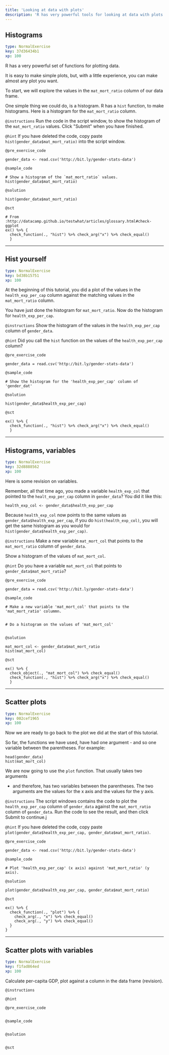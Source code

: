 ```yaml
---
title: 'Looking at data with plots'
description: 'R has very powerful tools for looking at data with plots.  We explore some simple plots.'
---
```


## Histograms

```yaml
type: NormalExercise
key: 37d36434b1
xp: 100
```

R has a very powerful set of functions for plotting data.

It is easy to make simple plots, but, with a little experience, you can make almost any plot you want.

To start, we will explore the values in the `mat_mort_ratio` column of our data frame.

One simple thing we could do, is a histogram.  R has a `hist` function, to make histograms.  Here is a histogram for the `mat_mort_ratio` column.

`@instructions`
Run the code in the script window, to show the histogram of the `mat_mort_ratio` values.  Click "Submit" when you have finished.

`@hint`
If you have deleted the code, copy paste `hist(gender_data$mat_mort_ratio)`
into the script window.

`@pre_exercise_code`
```{r}
gender_data <- read.csv('http://bit.ly/gender-stats-data')
```

`@sample_code`
```{r}
# Show a histogram of the `mat_mort_ratio` values.
hist(gender_data$mat_mort_ratio)
```

`@solution`
```{r}
hist(gender_data$mat_mort_ratio)
```

`@sct`
```{r}
# From :http://datacamp.github.io/testwhat/articles/glossary.html#check-ggplot
ex() %>% {
  check_function(., "hist") %>% check_arg("x") %>% check_equal()
  }
```

---

## Hist yourself

```yaml
type: NormalExercise
key: bd38b15751
xp: 100
```

At the beginning of this tutorial, you did a plot of the values in the
`health_exp_per_cap` column against the matching values in the `mat_mort_ratio`
column.

You have just done the histogram for `mat_mort_ratio`.  Now do the histogram for `health_exp_per_cap`.

`@instructions`
Show the histogram of the values in the `health_exp_per_cap` column of
`gender_data`.

`@hint`
Did you call the `hist` function on the values of the `health_exp_per_cap`
column?

`@pre_exercise_code`
```{r}
gender_data = read.csv('http://bit.ly/gender-stats-data')
```

`@sample_code`
```{r}
# Show the histogram for the 'health_exp_per_cap' column of 'gender_dat'

```

`@solution`
```{r}
hist(gender_data$health_exp_per_cap)
```

`@sct`
```{r}
ex() %>% {
  check_function(., "hist") %>% check_arg("x") %>% check_equal()
  }
```

---

## Histograms, variables

```yaml
type: NormalExercise
key: 32d8888562
xp: 100
```

Here is some revision on variables.

Remember, all that time ago, you made a variable `health_exp_col` that pointed to the `healt_exp_per_cap` column in `gender_data`?  You did it like this:

```{r}
health_exp_col <- gender_data$health_exp_per_cap
```

Because `health_exp_col` now points to the same values as `gender_data$health_exp_per_cap`, if you do `hist(health_exp_col)`, you will get the same histogram as you would for `hist(gender_data$health_exp_per_cap)`.

`@instructions`
Make a new variable `mat_mort_col` that points to the `mat_mort_ratio` column of `gender_data`.

Show a histogram of the values of `mat_mort_col`.

`@hint`
Do you have a variable `mat_mort_col` that points to `gender_data$mat_mort_ratio`?

`@pre_exercise_code`
```{r}
gender_data = read.csv('http://bit.ly/gender-stats-data')
```

`@sample_code`
```{r}
# Make a new variable 'mat_mort_col' that points to the 'mat_mort_ratio' colummn.


# Do a histogram on the values of 'mat_mort_col'


```

`@solution`
```{r}
mat_mort_col <- gender_data$mat_mort_ratio
hist(mat_mort_col)
```

`@sct`
```{r}
ex() %>% {
  check_object(., "mat_mort_col") %>% check_equal()
  check_function(., "hist") %>% check_arg("x") %>% check_equal()
  }
```

---

## Scatter plots

```yaml
type: NormalExercise
key: 002cef1965
xp: 100
```

Now we are ready to go back to the plot we did at the start of this tutorial.

So far, the functions we have used, have had one argument - and so one variable
between the parentheses.  For example:

```{r}
head(gender_data)
hist(mat_mort_col)
```

We are now going to use the `plot` function.  That usually takes two arguments
- and therefore, has two variables between the parentheses.  The two arguments
are the values for the x axis and the values for the y axis.

`@instructions`
The script windows contains the code to plot the `health_exp_per_cap` column of
`gender_data` against the `mat_mort_ratio` column of `gender_data`. Run the
code to see the result, and then click Submit to continue.j


`@hint`
If you have deleted the code, copy paste `plot(gender_data$health_exp_per_cap,
gender_data$mat_mort_ratio)`.

`@pre_exercise_code`
```{r}
gender_data <- read.csv('http://bit.ly/gender-stats-data')
```

`@sample_code`
```{r}
# Plot 'health_exp_per_cap' (x axis) against 'mat_mort_ratio' (y axis).

```

`@solution`
```{r}
plot(gender_data$health_exp_per_cap, gender_data$mat_mort_ratio)
```

`@sct`
```{r}
ex() %>% {
  check_function(., "plot") %>% {
    check_arg(., "x") %>% check_equal()
    check_arg(., "y") %>% check_equal()
  }
}
```

---

## Scatter plots with variables

```yaml
type: NormalExercise
key: f1fad864ed
xp: 100
```

Calculate per-capita GDP, plot against a column in the data frame (revision).

`@instructions`


`@hint`


`@pre_exercise_code`
```{r}

```

`@sample_code`
```{r}

```

`@solution`
```{r}

```

`@sct`
```{r}

```
